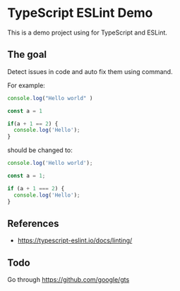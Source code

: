# TypeScript ESLint Demo

This is a demo project using for TypeScript and ESLint.


## The goal

Detect issues in code and auto fix them using command.

For example:

```ts
console.log("Hello world" )

const a = 1

if(a + 1 == 2) {
  console.log('Hello');
}
```

should be changed to:

```ts
console.log('Hello world');

const a = 1;

if (a + 1 === 2) {
  console.log('Hello');
}

```


## References

- https://typescript-eslint.io/docs/linting/


## Todo

Go through https://github.com/google/gts
